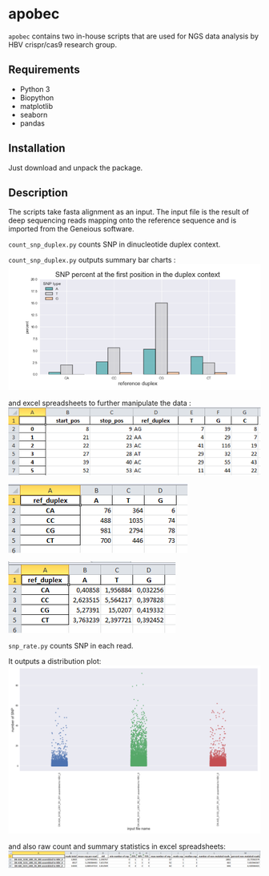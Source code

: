 # apobec
`apobec` contains two in-house scripts that are used for NGS data analysis by HBV crispr/cas9 research group. 

## Requirements
- Python 3
- Biopython
- matplotlib
- seaborn
- pandas

## Installation
Just download and unpack the package.

## Description
The scripts take fasta alignment as an input. The input file is the result of deep sequencing reads mapping onto the reference sequence and is imported from the Geneious software.

`count_snp_duplex.py` counts  SNP in dinucleotide duplex context.

`count_snp_duplex.py` outputs summary bar charts : 
![bars](output_example/bars.png)

and excel spreadsheets to further manipulate the data  :
![bars](output_example/raw_count_spread_sheet.PNG)

![bars](output_example/pivot_count.PNG)

![bars](output_example/pivot_percent.PNG)

`snp_rate.py` counts SNP in each read.

It outputs a distribution plot:
![dist](output_example/mutation_rate_distribution.png)

and also raw count and summary statistics in excel spreadsheets:
![sum_stat](output_example/pivot_mutation_data.png)


